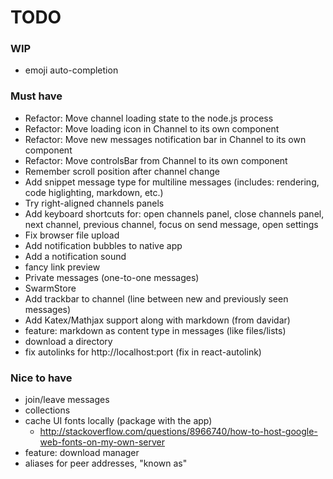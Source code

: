 # TODO

### WIP
- emoji auto-completion

### Must have
- Refactor: Move channel loading state to the node.js process
- Refactor: Move loading icon in Channel to its own component
- Refactor: Move new messages notification bar in Channel to its own component
- Refactor: Move controlsBar from Channel to its own component
- Remember scroll position after channel change
- Add snippet message type for multiline messages (includes: rendering, code higlighting, markdown, etc.)
- Try right-aligned channels panels
- Add keyboard shortcuts for: open channels panel, close channels panel, next channel, previous channel, focus on send message, open settings
- Fix browser file upload
- Add notification bubbles to native app
- Add a notification sound
- fancy link preview
- Private messages (one-to-one messages)
- SwarmStore
- Add trackbar to channel (line between new and previously seen messages)
- Add Katex/Mathjax support along with markdown (from davidar)
- feature: markdown as content type in messages (like files/lists)
- download a directory
- fix autolinks for http://localhost:port (fix in react-autolink)

### Nice to have
- join/leave messages
- collections
- cache UI fonts locally (package with the app)
  + http://stackoverflow.com/questions/8966740/how-to-host-google-web-fonts-on-my-own-server
- feature: download manager
- aliases for peer addresses, "known as"
